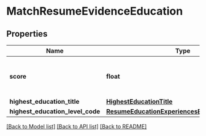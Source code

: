 # MatchResumeEvidenceEducation


## Properties
Name | Type | Description | Notes
------------ | ------------- | ------------- | -------------
**score** | **float** | Normalized score. Min Score is 0 and Max Score is 1. | 
**highest_education_title** | [**HighestEducationTitle**](HighestEducationTitle.md) |  | [optional] 
**highest_education_level_code** | [**ResumeEducationExperiencesEducationLevelCode**](ResumeEducationExperiencesEducationLevelCode.md) |  | [optional] 

[[Back to Model list]](../README.md#documentation-for-models) [[Back to API list]](../README.md#documentation-for-api-endpoints) [[Back to README]](../README.md)


